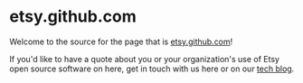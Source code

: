 etsy.github.com
===============


Welcome to the source for the page that is [etsy.github.com](http://etsy.github.com)!

If you'd like to have a quote about you or your organization's use of Etsy open source software on here,
get in touch with us here or on our [tech blog](http://codeascraft.etsy.com).
